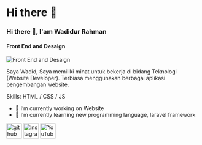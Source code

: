 # Hi there 👋
### Hi there 👋, I'am Wadidur Rahman
#### Front End and Desaign 
![Front End and Desaign ](https://raw.githubusercontent.com/sagar-viradiya/sagar-viradiya/master/resources/banner.png)

Saya Wadid, Saya memiliki minat untuk bekerja di bidang Teknologi (Website Developer). Terbiasa menggunakan berbagai aplikasi pengembangan website.


Skills: HTML / CSS / JS 

- 🔭 I’m currently working on Website  
- 🌱 I’m currently learning new programming language, laravel framework 


[<img src='https://cdn.jsdelivr.net/npm/simple-icons@3.0.1/icons/github.svg' alt='github' height='40'>](https://github.com/Wadidurrahman)  [<img src='https://cdn.jsdelivr.net/npm/simple-icons@3.0.1/icons/instagram.svg' alt='instagram' height='40'>](https://www.instagram.com/wadidrrhmn/)  [<img src='https://cdn.jsdelivr.net/npm/simple-icons@3.0.1/icons/youtube.svg' alt='YouTube' height='40'>](https://www.youtube.com/channel/Wadidurrahman)  




